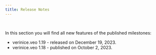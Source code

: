 ```yaml
---
title: Release Notes
---
```


<br>

In this section you will find all new features of the published milestones:

- <DocsLink to="/release_notes/docs-veo-119">verinice.veo 1.19</DocsLink> - released on December 19, 2023.
- <DocsLink to="/release_notes/docs-veo-118">verinice.veo 1.18</DocsLink> - published on October 2, 2023.